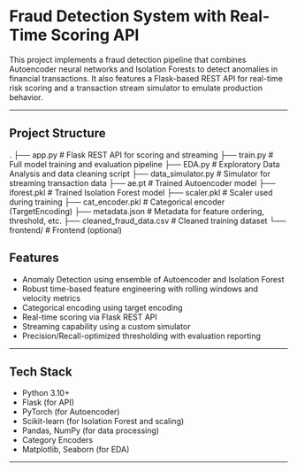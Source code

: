 # Fraud Detection System with Real-Time Scoring API

This project implements a fraud detection pipeline that combines Autoencoder neural networks and Isolation Forests to detect anomalies in financial transactions. It also features a Flask-based REST API for real-time risk scoring and a transaction stream simulator to emulate production behavior.

---

## Project Structure

.
├── app.py # Flask REST API for scoring and streaming
├── train.py # Full model training and evaluation pipeline
├── EDA.py # Exploratory Data Analysis and data cleaning script
├── data_simulator.py # Simulator for streaming transaction data
├── ae.pt # Trained Autoencoder model
├── iforest.pkl # Trained Isolation Forest model
├── scaler.pkl # Scaler used during training
├── cat_encoder.pkl # Categorical encoder (TargetEncoding)
├── metadata.json # Metadata for feature ordering, threshold, etc.
├── cleaned_fraud_data.csv # Cleaned training dataset
└── frontend/ # Frontend (optional)


## Features

- Anomaly Detection using ensemble of Autoencoder and Isolation Forest
- Robust time-based feature engineering with rolling windows and velocity metrics
- Categorical encoding using target encoding
- Real-time scoring via Flask REST API
- Streaming capability using a custom simulator
- Precision/Recall-optimized thresholding with evaluation reporting

---

## Tech Stack

- Python 3.10+
- Flask (for API)
- PyTorch (for Autoencoder)
- Scikit-learn (for Isolation Forest and scaling)
- Pandas, NumPy (for data processing)
- Category Encoders
- Matplotlib, Seaborn (for EDA)

---

